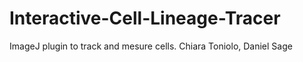 # Interactive-Cell-Lineage-Tracer
ImageJ plugin to track and mesure cells. Chiara Toniolo, Daniel Sage
